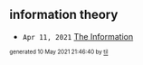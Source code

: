 ## information theory


* <code>Apr 11, 2021</code> [The Information](2021-04-11T18-17-33-the-information.md)

<sup><sub>generated 10 May 2021 21:46:40 by <a href='https://github.com/senorprogrammer/til'>til</a></sub></sup>
